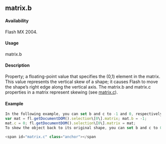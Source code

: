 ## matrix.b

#### Availability

Flash MX 2004.

#### Usage

matrix.b

#### Description

Property; a floating-point value that specifies the (0,1) element in the matrix. This value represents the vertical skew of a shape; it causes Flash to move the shape’s right edge along the vertical axis.
The matrix.b and matrix.c properties in a matrix represent skewing (see [matrix.c](#!AdobeDocs/developers-animatesdk-docs/test/Matrix_object/matrix2.md)).

#### Example

```javascript
In the following example, you can set b and c to -1 and 0, respectively; these settings skew the object at a 45º vertical angle:
var mat = fl.getDocumentDOM().selection\[0\].matrix; mat.b = -1;
mat.c = 0; fl.getDocumentDOM().selection\[0\].matrix = mat;
To skew the object back to its original shape, you can set b and c to 0. See also the [matrix.a](#!AdobeDocs/developers-animatesdk-docs/test/Matrix_object/matrix.md) example.

<span id="matrix.c" class="anchor"></span
```